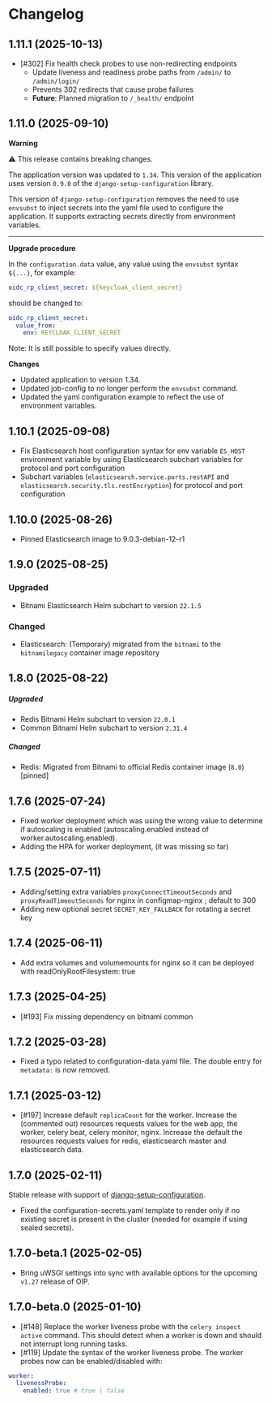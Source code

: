 # Changelog

## 1.11.1 (2025-10-13)
- [#302] Fix health check probes to use non-redirecting endpoints
  - Update liveness and readiness probe paths from `/admin/` to `/admin/login/`
  - Prevents 302 redirects that cause probe failures
  - **Future**: Planned migration to `/_health/` endpoint

## 1.11.0 (2025-09-10)

**Warning**

⚠️ This release contains breaking changes.

The application version was updated to `1.34`. This version of the application uses version `0.9.0` of the `django-setup-configuration` library.

This version of `django-setup-configuration` removes the need to use `envsubst` to inject secrets into the yaml file used to 
configure the application. It supports extracting secrets directly from environment variables.

---

**Upgrade procedure**

In the `configuration.data` value, any value using the `envsubst` syntax `${...}`, for example:

```yaml
oidc_rp_client_secret: ${keycloak_client_secret}
```

should be changed to:

```yaml
oidc_rp_client_secret:
  value_from:
    env: KEYCLOAK_CLIENT_SECRET
```

Note: It is still possible to specify values directly. 

**Changes**

- Updated application to version 1.34.
- Updated job-config to no longer perform the `envsubst` command.
- Updated the yaml configuration example to reflect the use of environment variables.

## 1.10.1 (2025-09-08)
- Fix Elasticsearch host configuration syntax for env variable `ES_HOST` environment variable by using Elasticsearch subchart variables for protocol and port configuration
- Subchart variables (`elasticsearch.service.ports.restAPI` and `elasticsearch.security.tls.restEncryption`) for protocol and port configuration

## 1.10.0 (2025-08-26)
- Pinned Elasticsearch image to 9.0.3-debian-12-r1

## 1.9.0 (2025-08-25)

### Upgraded
- Bitnami Elasticsearch Helm subchart to version `22.1.5`

### Changed
- Elasticsearch: (Temporary) migrated from the `bitnami` to the `bitnamilegacy` container image repository  

## 1.8.0 (2025-08-22)
##### Upgraded 
- Redis Bitnami Helm subchart to version `22.0.1`
- Common Bitnami Helm subchart to version `2.31.4`
##### Changed
- Redis: Migrated from Bitnami to official Redis container image (`8.0`) [pinned] 

## 1.7.6 (2025-07-24)
- Fixed worker deployment which was using the wrong value to determine if autoscaling is enabled (autoscaling.enabled instead of worker.autoscaling.enabled).
- Adding the HPA for worker deployment, (it was missing so far)

## 1.7.5 (2025-07-11)
- Adding/setting extra variables `proxyConnectTimeoutSeconds` and `proxyReadTimeoutSeconds` for nginx in configmap-nginx ; default to 300
- Adding new optional secret `SECRET_KEY_FALLBACK` for rotating a secret key

## 1.7.4 (2025-06-11)
- Add extra volumes and volumemounts for nginx so it can be deployed with readOnlyRootFilesystem: true

## 1.7.3 (2025-04-25)
- [#193] Fix missing dependency on bitnami common

## 1.7.2 (2025-03-28)

- Fixed a typo related to configuration-data.yaml file. The double entry for `metadata:` is now removed.

## 1.7.1 (2025-03-12)

- [#197] Increase default `replicaCount` for the worker. Increase the (commented out) resources requests values for the web app, the worker, celery beat, celery monitor, nginx. Increase the default the resources requests values for redis, elasticsearch master and elasticsearch data.

## 1.7.0 (2025-02-11)

Stable release with support of [django-setup-configuration](https://github.com/maykinmedia/django-setup-configuration). 

- Fixed the configuration-secrets.yaml template to render only if no existing secret is present in the cluster (needed for example if using sealed secrets).

## 1.7.0-beta.1 (2025-02-05)

- Bring uWSGI settings into sync with available options for the upcoming `v1.27` release
  of OIP.

## 1.7.0-beta.0 (2025-01-10)

- [#148] Replace the worker liveness probe with the `celery inspect active` command. This should detect when a worker is down and should not interrupt long running tasks.
- [#119] Update the syntax of the worker liveness probe. The worker probes now can be enabled/disabled with:

```yaml
worker:
  livenessProbe:
    enabled: true # true | false
```
